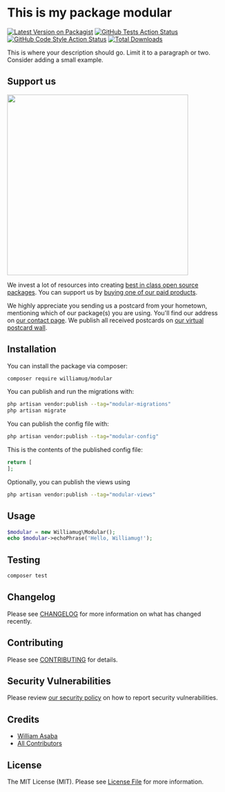 # This is my package modular

[![Latest Version on Packagist](https://img.shields.io/packagist/v/williamug/modular.svg?style=flat-square)](https://packagist.org/packages/williamug/modular)
[![GitHub Tests Action Status](https://img.shields.io/github/actions/workflow/status/williamug/modular/run-tests.yml?branch=main&label=tests&style=flat-square)](https://github.com/williamug/modular/actions?query=workflow%3Arun-tests+branch%3Amain)
[![GitHub Code Style Action Status](https://img.shields.io/github/actions/workflow/status/williamug/modular/fix-php-code-style-issues.yml?branch=main&label=code%20style&style=flat-square)](https://github.com/williamug/modular/actions?query=workflow%3A"Fix+PHP+code+style+issues"+branch%3Amain)
[![Total Downloads](https://img.shields.io/packagist/dt/williamug/modular.svg?style=flat-square)](https://packagist.org/packages/williamug/modular)

This is where your description should go. Limit it to a paragraph or two. Consider adding a small example.

## Support us

[<img src="https://github-ads.s3.eu-central-1.amazonaws.com/Modular.jpg?t=1" width="419px" />](https://spatie.be/github-ad-click/Modular)

We invest a lot of resources into creating [best in class open source packages](https://spatie.be/open-source). You can support us by [buying one of our paid products](https://spatie.be/open-source/support-us).

We highly appreciate you sending us a postcard from your hometown, mentioning which of our package(s) you are using. You'll find our address on [our contact page](https://spatie.be/about-us). We publish all received postcards on [our virtual postcard wall](https://spatie.be/open-source/postcards).

## Installation

You can install the package via composer:

```bash
composer require williamug/modular
```

You can publish and run the migrations with:

```bash
php artisan vendor:publish --tag="modular-migrations"
php artisan migrate
```

You can publish the config file with:

```bash
php artisan vendor:publish --tag="modular-config"
```

This is the contents of the published config file:

```php
return [
];
```

Optionally, you can publish the views using

```bash
php artisan vendor:publish --tag="modular-views"
```

## Usage

```php
$modular = new Williamug\Modular();
echo $modular->echoPhrase('Hello, Williamug!');
```

## Testing

```bash
composer test
```

## Changelog

Please see [CHANGELOG](CHANGELOG.md) for more information on what has changed recently.

## Contributing

Please see [CONTRIBUTING](CONTRIBUTING.md) for details.

## Security Vulnerabilities

Please review [our security policy](../../security/policy) on how to report security vulnerabilities.

## Credits

- [William Asaba](https://github.com/Williamug)
- [All Contributors](../../contributors)

## License

The MIT License (MIT). Please see [License File](LICENSE.md) for more information.
